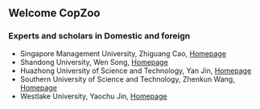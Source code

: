 ## Welcome CopZoo

### Experts and scholars in Domestic and foreign

- Singapore Management University, Zhiguang Cao, [Homepage](https://zhiguangcaosg.github.io/publications/)
- Shandong University, Wen Song, [Homepage](https://faculty.sdu.edu.cn/songwen1/zh_CN/index.htm)
- Huazhong University of Science and Technology, Yan Jin, [Homepage](http://faculty.hust.edu.cn/jinyan1/zh_CN/lwcg/862783/list/index.htm)
- Southern University of Science and Technology, Zhenkun Wang, [Homepage](https://scholar.google.com/citations?hl=zh-CN&user=r9ezy2gAAAAJ&view_op=list_works&citft=1&email_for_op=dongjinkun00%40gmail.com&gmla=AKKJWFfKPfumIHE2IFvG4YErJflltY_08fUnxw3rPo3HnY0GO3p8PWwK5CCDWHwDXD6juetC7EB2KJcM0mMAR1aDbuhl2bpMYWA5LBcrnLpCR0gm0tU93RjsF0pK_dVOZHtU1Z34EXV-bO2pU409DLv363n5x6fOwq13TnuW81YKaXRXkii9rDUnRZN5qaPgi1Pue6Br0TOksh0Fly2x7Nrf3M9DzKLiqQVCdf0lJgtOiPZeUcHcoZwUv4_5CtU5)
- Westlake University, Yaochu Jin, [Homepage](https://scholar.google.com/citations?hl=zh-CN&user=B5WAkz4AAAAJ&sortby=pubdate&view_op=list_works&citft=1&citft=2&citft=3&email_for_op=dongjinkun00%40gmail.com&gmla=ABOlHiz9oxh4_nFWwOt4pt-ocBDNZzYRq2pVEb5YBH1-SHQgJ5F3a2p-rsJOVn5ngGrq5kVzW7Sz30kqb6gbHj1WWzFerT9Ap0JV_7VZ-5MCN0KYlxd_eBba395EUGq6XeIHZFoBUCV3vtM_WHKyvijtmbxCy4I8JHCARkCxhWEa1XrgVaatmv2cxLfNOcPZsMxFzZxgQQuOlGOHurlpBf27dZBKazTXxMtF1DJeSHMAsSphNRgf1UZC76YqIn8M)
